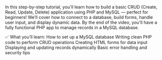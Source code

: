 In this step-by-step tutorial, you'll learn how to build a basic CRUD (Create, Read, Update, Delete) application using PHP and MySQL — perfect for beginners! We’ll cover how to connect to a database, build forms, handle user input, and display dynamic data. By the end of the video, you'll have a fully functional PHP app to manage records in a MySQL database.

✅ What you’ll learn:
How to set up a MySQL database
Writing clean PHP code to perform CRUD operations
Creating HTML forms for data input
Displaying and updating records dynamically
Basic error handling and security tips
